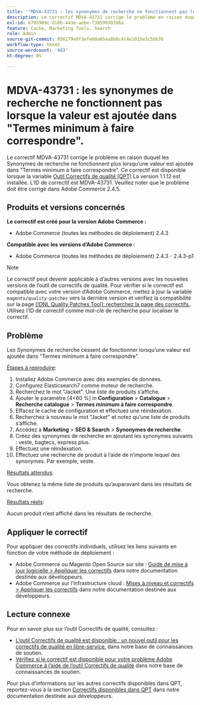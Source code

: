 ```yaml
---
title: '"MDVA-43731 : les synonymes de recherche ne fonctionnent pas lorsque la valeur est ajoutée dans "Termes minimum à faire correspondre""'
description: Le correctif MDVA-43731 corrige le problème en raison duquel les Synonymes de recherche ne fonctionnent plus lorsqu’une valeur est ajoutée dans "Termes minimum à faire correspondre". Ce correctif est disponible lorsque l’[outil de correctifs de qualité (QPT)](/help/announcements/adobe-commerce-announcements/magento-quality-patches-released-new-tool-to-self-serve-quality-patches.md) 1.1.12 est installé. L’ID de correctif est MDVA-43731. Veuillez noter que le problème doit être corrigé dans Adobe Commerce 2.4.5.
exl-id: b795989c-d10b-443e-aebe-f3859930396a
feature: Cache, Marketing Tools, Search
role: Admin
source-git-commit: 958179e0f3efe08e65ea8b0c4c4e1015e3c5bb76
workflow-type: tm+mt
source-wordcount: '483'
ht-degree: 0%

---
```


# MDVA-43731 : les synonymes de recherche ne fonctionnent pas lorsque la valeur est ajoutée dans &quot;Termes minimum à faire correspondre&quot;.

Le correctif MDVA-43731 corrige le problème en raison duquel les Synonymes de recherche ne fonctionnent plus lorsqu’une valeur est ajoutée dans &quot;Termes minimum à faire correspondre&quot;. Ce correctif est disponible lorsque la variable [Outil Correctifs de qualité (QPT)](/help/announcements/adobe-commerce-announcements/magento-quality-patches-released-new-tool-to-self-serve-quality-patches.md) La version 1.1.12 est installée. L’ID de correctif est MDVA-43731. Veuillez noter que le problème doit être corrigé dans Adobe Commerce 2.4.5.

## Produits et versions concernés

**Le correctif est créé pour la version Adobe Commerce :**

* Adobe Commerce (toutes les méthodes de déploiement) 2.4.3

**Compatible avec les versions d’Adobe Commerce :**

* Adobe Commerce (toutes les méthodes de déploiement) 2.4.3 - 2.4.3-p1

>[!NOTE]
>
>Le correctif peut devenir applicable à d’autres versions avec les nouvelles versions de l’outil de correctifs de qualité. Pour vérifier si le correctif est compatible avec votre version d’Adobe Commerce, mettez à jour la variable `magento/quality-patches` vers la dernière version et vérifiez la compatibilité sur la page [[!DNL Quality Patches Tool]: recherchez la page des correctifs.](https://devdocs.magento.com/quality-patches/tool.html#patch-grid). Utilisez l’ID de correctif comme mot-clé de recherche pour localiser le correctif.

## Problème

Les Synonymes de recherche cessent de fonctionner lorsqu’une valeur est ajoutée dans &quot;Termes minimum à faire correspondre&quot;.

<u>Étapes à reproduire</u>:

1. Installez Adobe Commerce avec des exemples de données.
1. Configurez Elasticsearch7 comme moteur de recherche.
1. Recherchez le mot &quot;Jacket&quot;. Une liste de produits s’affiche.
1. Ajouter le paramètre [4&lt;60 %] in **Configuration** > **Catalogue** > **Recherche catalogue** > **Termes minimum à faire correspondre**.
1. Effacez le cache de configuration et effectuez une réindexation.
1. Recherchez à nouveau le mot &quot;Jacket&quot; et notez qu’une liste de produits s’affiche.
1. Accédez à **Marketing** > **SEO &amp; Search** > **Synonymes de recherche**.
1. Créez des synonymes de recherche en ajoutant les synonymes suivants : veste, bagtecs, express plus.
1. Effectuez une réindexation.
1. Effectuez une recherche de produit à l’aide de n’importe lequel des synonymes. Par exemple, veste.

<u>Résultats attendus</u>:

Vous obtenez la même liste de produits qu’auparavant dans les résultats de recherche.

<u>Résultats réels</u>:

Aucun produit n’est affiché dans les résultats de recherche.

## Appliquer le correctif

Pour appliquer des correctifs individuels, utilisez les liens suivants en fonction de votre méthode de déploiement :

* Adobe Commerce ou Magento Open Source sur site : [Guide de mise à jour logicielle > Appliquer les correctifs](https://devdocs.magento.com/guides/v2.4/comp-mgr/patching/mqp.html) dans notre documentation destinée aux développeurs.
* Adobe Commerce sur l’infrastructure cloud : [Mises à niveau et correctifs > Appliquer les correctifs](https://devdocs.magento.com/cloud/project/project-patch.html) dans notre documentation destinée aux développeurs.

## Lecture connexe

Pour en savoir plus sur l’outil Correctifs de qualité, consultez :

* [L’outil Correctifs de qualité est disponible : un nouvel outil pour les correctifs de qualité en libre-service.](/help/announcements/adobe-commerce-announcements/magento-quality-patches-released-new-tool-to-self-serve-quality-patches.md) dans notre base de connaissances de soutien.
* [Vérifiez si le correctif est disponible pour votre problème Adobe Commerce à l’aide de l’outil Correctifs de qualité](/help/support-tools/patches-available-in-qpt-tool/check-patch-for-magento-issue-with-magento-quality-patches.md) dans notre base de connaissances de soutien.

Pour plus d’informations sur les autres correctifs disponibles dans QPT, reportez-vous à la section [Correctifs disponibles dans QPT](https://devdocs.magento.com/quality-patches/tool.html#patch-grid) dans notre documentation destinée aux développeurs.

